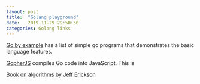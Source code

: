 ```yaml
---
layout: post
title:  "Golang playground"
date:   2019-11-29 29:50:50 
categories: Golang links
---
```


[Go by example](https://gobyexample.com) has a list of simple go programs that demonstrates the basic language features.

[GopherJS](https://github.com/gopherjs/gopherjs) compiles Go code into JavaScript. This is 

[Book on algorithms by Jeff Erickson](http://jeffe.cs.illinois.edu/teaching/algorithms/)